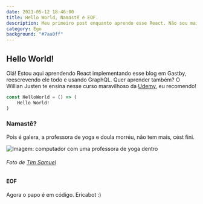 ```yaml
---
date: 2021-05-12 18:46:00
title: Hello World, Namastê e EOF.
description: Meu primeiro post enquanto aprendo esse React. Não sou mais professora de yoga, mas programadora, yéah yéah!
category: Ego
background: "#7aa0ff" 
---
```


## Hello World!

Olá! Estou aqui aprendendo React implementando esse blog em Gastby, reescrevendo ele todo e usando GraphQL.
Quer aprender também? O Willian Justen te ensina nesse curso maravilhoso da [Udemy](https://www.udemy.com/course/gatsby-crie-um-site-pwa-com-react-graphql-e-netlify-cms/), eu recomendo!

```jsx
const HelloWorld = () => (
    Hello World!
)
```

### Namastê?
Pois é galera, a professora de yoga e doula morréu, não tem mais, cést fini.

![Imagem: computador com uma professora de yoga dentro](/assets/img/pexels-tim-samuel-6697242.jpg)
###### Foto de [Tim Samuel](https://www.pexels.com/pt-br/foto/corpo-organismo-entidade-exercicio-6697242/)


#### EOF
Agora o papo é em código. Ericabot :)